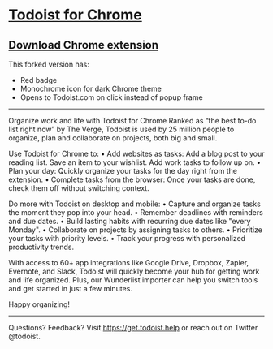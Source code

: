 # [Todoist for Chrome](https://chrome.google.com/webstore/detail/todoist-for-chrome/jldhpllghnbhlbpcmnajkpdmadaolakh/related?hl=en)

## [Download Chrome extension](https://chrome.google.com/webstore/detail/todoist-for-chrome/jldhpllghnbhlbpcmnajkpdmadaolakh/related?hl=en)

This forked version has:

- Red badge
- Monochrome icon for dark Chrome theme
- Opens to Todoist.com on click instead of popup frame

<hr>

Organize work and life with Todoist for Chrome
Ranked as “the best to-do list right now” by The Verge, Todoist is used by 25 million people to organize, plan and collaborate on projects, both big and small.

Use Todoist for Chrome to:
• Add websites as tasks: Add a blog post to your reading list. Save an item to your wishlist. Add work tasks to follow up on.
• Plan your day: Quickly organize your tasks for the day right from the extension. 
• Complete tasks from the browser: Once your tasks are done, check them off without switching context.

Do more with Todoist on desktop and mobile: 
• Capture and organize tasks the moment they pop into your head.
• Remember deadlines with reminders and due dates.
• Build lasting habits with recurring due dates like "every Monday".
• Collaborate on projects by assigning tasks to others.
• Prioritize your tasks with priority levels.
• Track your progress with personalized productivity trends.

With access to 60+ app integrations like Google Drive, Dropbox, Zapier, Evernote, and Slack, Todoist will quickly become your hub for getting work and life organized. Plus, our Wunderlist importer can help you switch tools and get started in just a few minutes.

Happy organizing!

<hr>

Questions? Feedback? Visit https://get.todoist.help or reach out on Twitter @todoist.